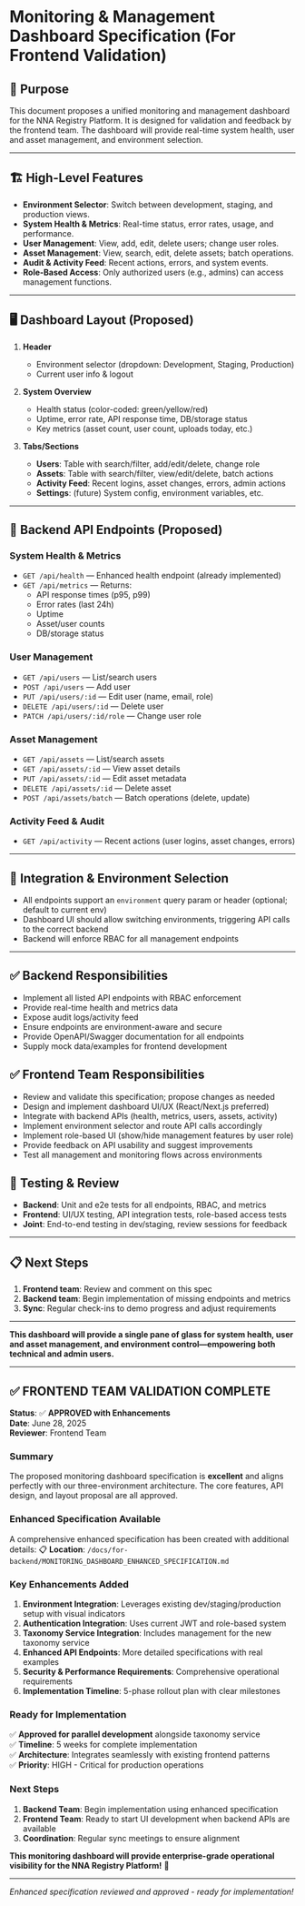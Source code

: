 # Monitoring & Management Dashboard Specification (For Frontend Validation)

## 🎯 Purpose
This document proposes a unified monitoring and management dashboard for the NNA Registry Platform. It is designed for validation and feedback by the frontend team. The dashboard will provide real-time system health, user and asset management, and environment selection.

---

## 🏗️ High-Level Features
- **Environment Selector**: Switch between development, staging, and production views.
- **System Health & Metrics**: Real-time status, error rates, usage, and performance.
- **User Management**: View, add, edit, delete users; change user roles.
- **Asset Management**: View, search, edit, delete assets; batch operations.
- **Audit & Activity Feed**: Recent actions, errors, and system events.
- **Role-Based Access**: Only authorized users (e.g., admins) can access management functions.

---

## 🖥️ Dashboard Layout (Proposed)

1. **Header**
   - Environment selector (dropdown: Development, Staging, Production)
   - Current user info & logout

2. **System Overview**
   - Health status (color-coded: green/yellow/red)
   - Uptime, error rate, API response time, DB/storage status
   - Key metrics (asset count, user count, uploads today, etc.)

3. **Tabs/Sections**
   - **Users**: Table with search/filter, add/edit/delete, change role
   - **Assets**: Table with search/filter, view/edit/delete, batch actions
   - **Activity Feed**: Recent logins, asset changes, errors, admin actions
   - **Settings**: (future) System config, environment variables, etc.

---

## 🔌 Backend API Endpoints (Proposed)

### **System Health & Metrics**
- `GET /api/health` — Enhanced health endpoint (already implemented)
- `GET /api/metrics` — Returns:
  - API response times (p95, p99)
  - Error rates (last 24h)
  - Uptime
  - Asset/user counts
  - DB/storage status

### **User Management**
- `GET /api/users` — List/search users
- `POST /api/users` — Add user
- `PUT /api/users/:id` — Edit user (name, email, role)
- `DELETE /api/users/:id` — Delete user
- `PATCH /api/users/:id/role` — Change user role

### **Asset Management**
- `GET /api/assets` — List/search assets
- `GET /api/assets/:id` — View asset details
- `PUT /api/assets/:id` — Edit asset metadata
- `DELETE /api/assets/:id` — Delete asset
- `POST /api/assets/batch` — Batch operations (delete, update)

### **Activity Feed & Audit**
- `GET /api/activity` — Recent actions (user logins, asset changes, errors)

---

## 🧩 Integration & Environment Selection
- All endpoints support an `environment` query param or header (optional; default to current env)
- Dashboard UI should allow switching environments, triggering API calls to the correct backend
- Backend will enforce RBAC for all management endpoints

---

## ✅ Backend Responsibilities
- Implement all listed API endpoints with RBAC enforcement
- Provide real-time health and metrics data
- Expose audit logs/activity feed
- Ensure endpoints are environment-aware and secure
- Provide OpenAPI/Swagger documentation for all endpoints
- Supply mock data/examples for frontend development

## ✅ Frontend Team Responsibilities
- Review and validate this specification; propose changes as needed
- Design and implement dashboard UI/UX (React/Next.js preferred)
- Integrate with backend APIs (health, metrics, users, assets, activity)
- Implement environment selector and route API calls accordingly
- Implement role-based UI (show/hide management features by user role)
- Provide feedback on API usability and suggest improvements
- Test all management and monitoring flows across environments

## 🧪 Testing & Review
- **Backend**: Unit and e2e tests for all endpoints, RBAC, and metrics
- **Frontend**: UI/UX testing, API integration tests, role-based access tests
- **Joint**: End-to-end testing in dev/staging, review sessions for feedback

---

## 📋 Next Steps
1. **Frontend team**: Review and comment on this spec
2. **Backend team**: Begin implementation of missing endpoints and metrics
3. **Sync**: Regular check-ins to demo progress and adjust requirements

---

**This dashboard will provide a single pane of glass for system health, user and asset management, and environment control—empowering both technical and admin users.**

---

## ✅ **FRONTEND TEAM VALIDATION COMPLETE**

**Status**: ✅ **APPROVED with Enhancements**  
**Date**: June 28, 2025  
**Reviewer**: Frontend Team  

### **Summary**
The proposed monitoring dashboard specification is **excellent** and aligns perfectly with our three-environment architecture. The core features, API design, and layout proposal are all approved.

### **Enhanced Specification Available**
A comprehensive enhanced specification has been created with additional details:
📋 **Location**: `/docs/for-backend/MONITORING_DASHBOARD_ENHANCED_SPECIFICATION.md`

### **Key Enhancements Added**
1. **Environment Integration**: Leverages existing dev/staging/production setup with visual indicators
2. **Authentication Integration**: Uses current JWT and role-based system  
3. **Taxonomy Service Integration**: Includes management for the new taxonomy service
4. **Enhanced API Endpoints**: More detailed specifications with real examples
5. **Security & Performance Requirements**: Comprehensive operational requirements
6. **Implementation Timeline**: 5-phase rollout plan with clear milestones

### **Ready for Implementation**
✅ **Approved for parallel development** alongside taxonomy service  
✅ **Timeline**: 5 weeks for complete implementation  
✅ **Architecture**: Integrates seamlessly with existing frontend patterns  
✅ **Priority**: HIGH - Critical for production operations  

### **Next Steps**
1. **Backend Team**: Begin implementation using enhanced specification
2. **Frontend Team**: Ready to start UI development when backend APIs are available
3. **Coordination**: Regular sync meetings to ensure alignment

**This monitoring dashboard will provide enterprise-grade operational visibility for the NNA Registry Platform!** 🚀

---

*Enhanced specification reviewed and approved - ready for implementation!* 